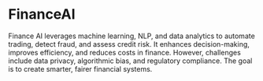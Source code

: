 # FinanceAI
Finance AI leverages machine learning, NLP, and data analytics to automate trading, detect fraud, and assess credit risk. It enhances decision-making, improves efficiency, and reduces costs in finance. However, challenges include data privacy, algorithmic bias, and regulatory compliance. The goal is to create smarter, fairer financial systems.
